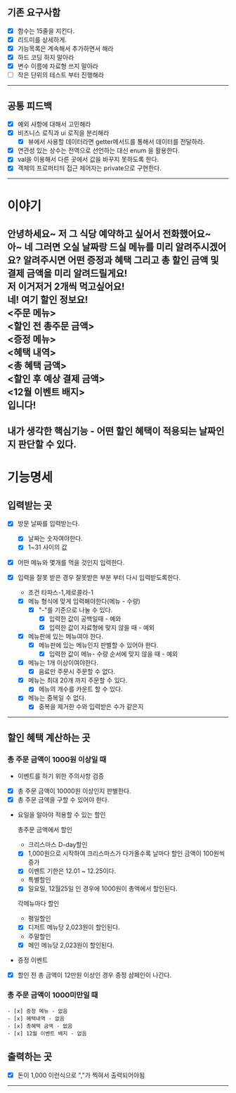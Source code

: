 ## 기존 요구사함

- [x]  함수는 15줄을 지킨다.
- [x]  리드미를 상세하게.
- [x]  기능목록은 계속해서 추가하면서 해라
- [x]  하드 코딩 하지 말아라
- [x]  변수 이름에 자료형 쓰지 말아라
- [ ]  작은 단위의 테스트 부터 진행해라
---
## 공통 피드백

- [x]  예외 사항에 대해서 고민해라
- [x]  비즈니스 로직과 ui 로직을 분리해라
    - [x]  뷰에서 사용할 데이터라면 getter메서드를 통해서 데이터를 전달하라.
- [x]  연관성 있는 상수는 전역으로 선언하는 대신 enum 을 활용한다.
- [x]  val을 이용해서 다른 곳에서 값을 바꾸지 못하도록 한다.
- [x]  객체의 프로퍼티듸 접근 제어자는 private으로 구현한다.
---
# 이야기

안녕하세요~ 저 그 식당 예약하고 싶어서 전화했어요~<br>
아~ 네 그러면 오실 날짜랑 드실 메뉴를 미리 알려주시겠어요? 알려주시면 어떤 증정과 혜택 그리고 총 할인 금액 및 결제 금액을 미리 알려드릴게요!<br>
저 이거저거 2개씩 먹고싶어요!<br>네! 여기 할인 정보요!<br>
<주문 메뉴><br><할인 전 총주문 금액><br><증정 메뉴><br><혜택 내역><br><총 혜택 금액><br><할인 후 예상 결제 금액><br><12월 이벤트 배지><br>입니다!
-----
 내가 생각한 핵심기능 - 어떤 할인 혜택이 적용되는 날짜인지 판단할 수 있다.
------
# 기능명세

## 입력받는 곳

- [x]  방문 날짜를 입력받는다.
    - [x] 날짜는 숫자여야한다.
    - [x] 1~31 사이의 값
- [x]  어떤 메뉴와 몇개를 먹을 것인지 입력한다.
- [x]  입력을 잘못 받은 경우 잘못받은 부분 부터 다시 입력받도록한다.
    * 조건
      타파스-1,제로콜라-1

    - [x]  메뉴 형식에 맞게 입력해야한다(메뉴 - 수량)
        - [x] "-"를 기준으로 나눌 수 있다.
            - [x] 입력한 값이 공백일때 - 예와
            - [x] 입력한 값이 자료형에 맞지 않을 때 - 예외
    - [x]  메뉴판에 있는 메뉴여야 한다.
        - [x]  메뉴판에 있는 메뉴인지 판별할 수 있어야 한다.
            - [x] 입력한 값이 메뉴- 수량 순서에 맞지 않을 때 - 예외
    - [x]  메뉴는 1개 이상이여야한다.
        - [x]  음료만 주문시 주문할 수 없다.
    - [x]  메뉴는 최대 20개 까지 주문할 수 있다.
        - [x] 메뉴의 개수를 카운트 할 수 있다.
    - [x]  메뉴는 중복일 수 없다.
        - [x] 중복을 제거한 수와 입력받은 수가 같은지

- - ---

## 할인 혜택 계산하는 곳

### 총 주문 금액이 1000원 이상일 때

* 이벤트를 하기 위한 주의사항 검증

- [x] 총 주문 금액이 10000원 이상인지 판별한다.<br>
- [x] 총 주문 금액을 구할 수 있어야 한다.

* 요일을 알아야 적용할 수 있는 할인

  총주문 금액에서 할인
    * 크리스마스 D-day할인

    - [x]  1,000원으로 시작하여 크리스마스가 다가올수록 날마다 할인 금액이 100원씩 증가
    - [x]  이벤트 기한은 12.01 ~ 12.25이다.

    * 특별할인

    - [x]  일요일, 12월25일 인 경우에 1000원이 총액에서 할인된다.

  각메뉴마다 할인
    * 평일할인

    - [x]  디저트 메뉴당 2,023원이 할인된다.

    * 주말할인

    - [x]  메인 메뉴당 2,023원이 할인된다.

* 증정 이벤트

- [x] 할인 전 총 금액이 12만원 이상인 경우 증정 샴페인이 나간다.

### 총 주문 금액이 1000미만일 때

    - [x] 증정 메뉴 - 없음
    - [x] 혜택내역 - 없음
    - [x] 총혜택 금액 - 없음
    - [x] 12월 이벤트 배지 - 없음

## 출력하는 곳

- [x] 돈이 1,000 이런식으로 ","가 찍혀서 출력되어야됨

- ---

